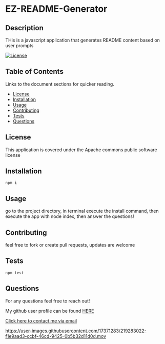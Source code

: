 
  # EZ-README-Generator
  
  ## Description

  THis is a javascript application that generates README content based on user prompts

  [![License](https://img.shields.io/badge/License-Apache_2.0-blue.svg)](https://opensource.org/license/apache2-0-php/)
  
  ## Table of Contents
  
  Links to the document sections for quicker reading.
  
  - [License](#license)
  - [Installation](#installation)
  - [Usage](#usage)
  - [Contributing](#contributing)
  - [Tests](#tests)
  - [Questions](#questions)

## License
This application is covered under the Apache commons public software license
  
  ## Installation

  ```
  npm i
  ```
  
  ## Usage
  
  go to the project directory, in terminal execute the install command, then execute the app with node index, then answer the questions!

  
  ## Contributing

  feel free to fork or create pull requests, updates are welcome
    
  ## Tests

  ```
  npm test
  ```

  ## Questions

  For any questions feel free to reach out!

  My github user profile can be found [HERE](https://github.com/gosem01)

  [Click here to contact me via email](mailto:email@email.com)
  


https://user-images.githubusercontent.com/17371283/219283022-f1e9aad3-ccbf-46cd-9425-0b5b32d11d0d.mov
